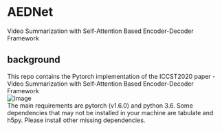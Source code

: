 # AEDNet
Video Summarization with Self-Attention Based Encoder-Decoder Framework

## background
This repo contains the Pytorch implementation of the ICCST2020 paper - Video Summarization with Self-Attention Based Encoder-Decoder Framework  
![image](https://github.com/pingxvyufeng/AEDNet/blob/main/image/model.jpg)  
The main requirements are pytorch (v1.6.0) and python 3.6. Some dependencies that may not be installed in your machine are tabulate and h5py. Please install other missing dependencies.
